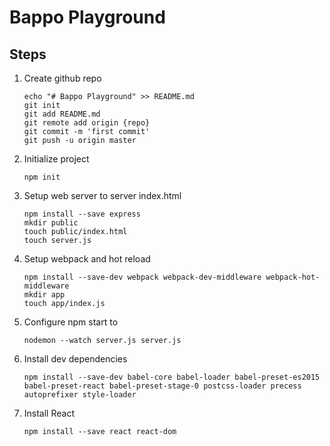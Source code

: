 # Bappo Playground

## Steps
1. Create github repo
   ```
   echo "# Bappo Playground" >> README.md
   git init
   git add README.md
   git remote add origin {repo}
   git commit -m 'first commit'
   git push -u origin master
   ```

2. Initialize project
   ```
   npm init
   ```

3. Setup web server to server index.html
   ```
   npm install --save express
   mkdir public
   touch public/index.html
   touch server.js
   ```

4. Setup webpack and hot reload
   ```
   npm install --save-dev webpack webpack-dev-middleware webpack-hot-middleware
   mkdir app
   touch app/index.js
   ```

5. Configure npm start to
   ```
   nodemon --watch server.js server.js
   ```

6. Install dev dependencies
   ```
   npm install --save-dev babel-core babel-loader babel-preset-es2015 babel-preset-react babel-preset-stage-0 postcss-loader precess autoprefixer style-loader
   ```

7. Install React
   ```
   npm install --save react react-dom
   ```

